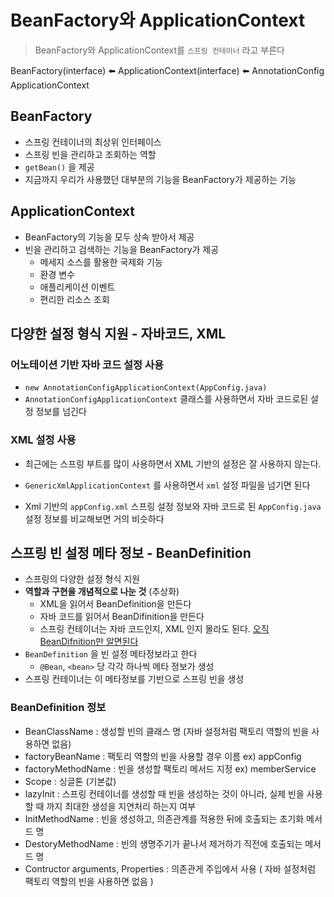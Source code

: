 # BeanFactory와 ApplicationContext

> BeanFactory와 ApplicationContext를 `스프링 컨테이너` 라고 부른다

BeanFactory(interface) ⬅️  ApplicationContext(interface) ⬅️ AnnotationConfig ApplicationContext

## BeanFactory

- 스프링 컨테이너의 최상위 인터페이스
- 스프링 빈을 관리하고 조회하는 역할
- `getBean()` 을 제공
- 지금까지 우리가 사용했던 대부분의 기능을 BeanFactory가 제공하는 기능



## ApplicationContext

- BeanFactory의 기능을 모두 상속 받아서 제공
- 빈을 관리하고 검색하는 기능을 BeanFactory가 제공
  - 메세지 소스를 활용한 국제화 기능
  - 환경 변수
  - 애플리케이션 이벤트
  - 편리한 리소스 조회



## 다양한 설정 형식 지원 - 자바코드, XML



### 어노테이션 기반 자바 코드 설정 사용

- `new AnnotationConfigApplicationContext(AppConfig.java)`
- `AnnotationConfigApplicationContext`  클래스를 사용하면서 자바 코드로된 설정 정보를 넘긴다



### XML 설정 사용

- 최근에는 스프링 부트를 많이 사용하면서 XML 기반의 설정은 잘 사용하지 않는다.
- `GenericXmlApplicationContext` 를 사용하면서 `xml` 설정 파일을 넘기면 된다

- Xml 기반의 `appConfig.xml` 스프링 설정 정보와 자바 코드로 된 `AppConfig.java` 설정 정보를 비교해보면 거의 비슷하다



## 스프링 빈 설정 메타 정보 - BeanDefinition

- 스프링의 다양한 설정 형식 지원
- **역할과 구현을 개념적으로 나눈 것** (추상화)
  - XML을 읽어서 BeanDefinition을 만든다
  - 자바 코드를 읽어서 BeanDifinition을 만든다
  - 스프링 컨테이너는 자바 코드인지, XML 인지 몰라도 된다. <u>오직 BeanDifnition만 알면된다</u>
- `BeanDefinition` 을 빈 설정 메타정보라고 한다
  - `@Bean`, `<bean>` 당 각각 하나씩 메타 정보가 생성
- 스프링 컨테이너는 이 메타정보를 기반으로 스프링 빈을 생성

 

### BeanDefinition 정보

- BeanClassName : 생성할 빈의 클래스 명 (자바 설정처럼 팩토리 역할의 빈을 사용하면 없음)
- factoryBeanName : 팩토리 역할의 빈을 사용할 경우 이름 ex) appConfig
- factoryMethodName : 빈을 생성할 팩토리 메서드 지정 ex) memberService
- Scope : 싱글톤 (기본값)
- lazyInit : 스프링 컨테이너를 생성할 때 빈을 생성하는 것이 아니라, 실제 빈을 사용할 때 까지 최대한 생성을 지연처리 하는지 여부
- InitMethodName : 빈을 생성하고, 의존관계를 적용한 뒤에 호출되는 초기화 메서드 명
- DestoryMethodName : 빈의 생명주기가 끝나서 제거하기 직전에 호출되는 메서드 명
- Contructor arguments, Properties : 의존관게 주입에서 사용 ( 자바 설정처럼 팩토리 역할의 빈을 사용하면 없음 )





